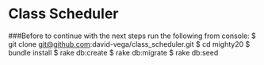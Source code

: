 # Class Scheduler

###Before to continue with the next steps run the following from console:
    $ git clone git@github.com:david-vega/class_scheduler.git
    $ cd mighty20
    $ bundle install
    $ rake db:create
    $ rake db:migrate
    $ rake db:seed